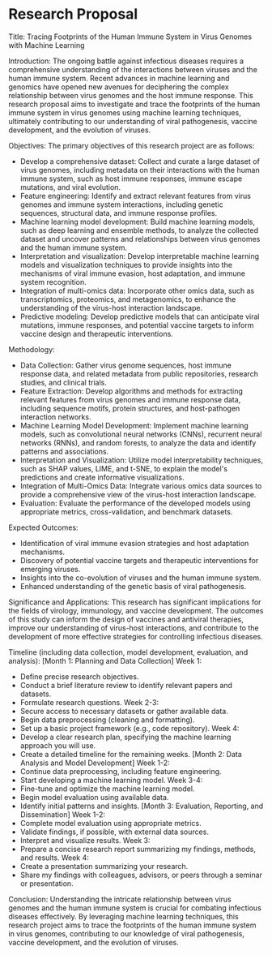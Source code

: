# Research Proposal

Title: Tracing Footprints of the Human Immune System in Virus Genomes with Machine Learning

Introduction:
The ongoing battle against infectious diseases requires a comprehensive understanding of the interactions between viruses and the human immune system. Recent advances in machine learning and genomics have opened new avenues for deciphering the complex relationship between virus genomes and the host immune response. This research proposal aims to investigate and trace the footprints of the human immune system in virus genomes using machine learning techniques, ultimately contributing to our understanding of viral pathogenesis, vaccine development, and the evolution of viruses.

Objectives:
The primary objectives of this research project are as follows:
- Develop a comprehensive dataset: Collect and curate a large dataset of virus genomes, including metadata on their interactions with the human immune system, such as host immune responses, immune escape mutations, and viral evolution.
- Feature engineering: Identify and extract relevant features from virus genomes and immune system interactions, including genetic sequences, structural data, and immune response profiles.
- Machine learning model development: Build machine learning models, such as deep learning and ensemble methods, to analyze the collected dataset and uncover patterns and relationships between virus genomes and the human immune system.
- Interpretation and visualization: Develop interpretable machine learning models and visualization techniques to provide insights into the mechanisms of viral immune evasion, host adaptation, and immune system recognition.
- Integration of multi-omics data: Incorporate other omics data, such as transcriptomics, proteomics, and metagenomics, to enhance the understanding of the virus-host interaction landscape.
- Predictive modeling: Develop predictive models that can anticipate viral mutations, immune responses, and potential vaccine targets to inform vaccine design and therapeutic interventions.

Methodology:
- Data Collection: Gather virus genome sequences, host immune response data, and related metadata from public repositories, research studies, and clinical trials.
- Feature Extraction: Develop algorithms and methods for extracting relevant features from virus genomes and immune response data, including sequence motifs, protein structures, and host-pathogen interaction networks.
- Machine Learning Model Development: Implement machine learning models, such as convolutional neural networks (CNNs), recurrent neural networks (RNNs), and random forests, to analyze the data and identify patterns and associations.
- Interpretation and Visualization: Utilize model interpretability techniques, such as SHAP values, LIME, and t-SNE, to explain the model's predictions and create informative visualizations.
- Integration of Multi-Omics Data: Integrate various omics data sources to provide a comprehensive view of the virus-host interaction landscape.
- Evaluation: Evaluate the performance of the developed models using appropriate metrics, cross-validation, and benchmark datasets.

Expected Outcomes:
- Identification of viral immune evasion strategies and host adaptation mechanisms.
- Discovery of potential vaccine targets and therapeutic interventions for emerging viruses.
- Insights into the co-evolution of viruses and the human immune system.
- Enhanced understanding of the genetic basis of viral pathogenesis.

Significance and Applications:
This research has significant implications for the fields of virology, immunology, and vaccine development. The outcomes of this study can inform the design of vaccines and antiviral therapies, improve our understanding of virus-host interactions, and contribute to the development of more effective strategies for controlling infectious diseases.

Timeline (including data collection, model development, evaluation, and analysis):
[Month 1: Planning and Data Collection]
Week 1:
- Define precise research objectives.
- Conduct a brief literature review to identify relevant papers and datasets.
- Formulate research questions.
Week 2-3:
- Secure access to necessary datasets or gather available data.
- Begin data preprocessing (cleaning and formatting).
- Set up a basic project framework (e.g., code repository).
Week 4:
- Develop a clear research plan, specifying the machine learning approach you will use.
- Create a detailed timeline for the remaining weeks.
[Month 2: Data Analysis and Model Development]
Week 1-2:
- Continue data preprocessing, including feature engineering.
- Start developing a machine learning model.
Week 3-4:
- Fine-tune and optimize the machine learning model.
- Begin model evaluation using available data.
- Identify initial patterns and insights.
[Month 3: Evaluation, Reporting, and Dissemination]
Week 1-2:
- Complete model evaluation using appropriate metrics.
- Validate findings, if possible, with external data sources.
- Interpret and visualize results.
Week 3:
- Prepare a concise research report summarizing my findings, methods, and results.
Week 4:
- Create a presentation summarizing your research.
- Share my findings with colleagues, advisors, or peers through a seminar or presentation.

Conclusion:
Understanding the intricate relationship between virus genomes and the human immune system is crucial for combating infectious diseases effectively. By leveraging machine learning techniques, this research project aims to trace the footprints of the human immune system in virus genomes, contributing to our knowledge of viral pathogenesis, vaccine development, and the evolution of viruses.




